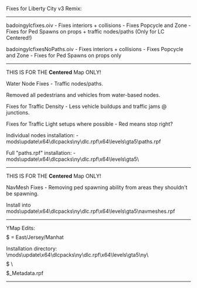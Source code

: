 Fixes for Liberty City v3 Remix:

---------------------------------

badoingylcfixes.oiv - Fixes interiors + collisions - Fixes Popcycle and Zone - Fixes for Ped Spawns on props + traffic nodes/paths (Only for LC Centered!)


badoingylcfixesNoPaths.oiv - Fixes interiors + collisions - Fixes Popcycle and Zone - Fixes for Ped Spawns on props only

---------------------------------

THIS IS FOR THE **Centered** Map ONLY!


Water Node Fixes - Traffic nodes/paths.

Removed all pedestrians and vehicles from water-based nodes.

Fixes for Traffic Density - Less vehicle buildups and traffic jams @ junctions.

Fixes for Traffic Light setups where possible - Red means stop right?


Individual nodes installation: - mods\update\x64\dlcpacks\ny\dlc.rpf\x64\levels\gta5\paths.rpf

Full "paths.rpf" installation: - mods\update\x64\dlcpacks\ny\dlc.rpf\x64\levels\gta5\

---------------------------------

THIS IS FOR THE **Centered** Map ONLY!

NavMesh Fixes - Removing ped spawning ability from areas they shouldn't be spawning.

Install into mods\update\x64\dlcpacks\ny\dlc.rpf\x64\levels\gta5\navmeshes.rpf

---------------------------------

YMap Edits:  $$$$$ = East/Jersey/Manhat

Installation directory:
\mods\update\x64\dlcpacks\ny\dlc.rpf\x64\levels\gta5\ny\ $$$$$ \ $$$$$_Metadata.rpf


---------------------------------
